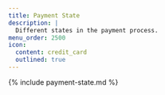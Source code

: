 ```yaml
---
title: Payment State
description: |
  Different states in the payment process.
menu_order: 2500
icon:
  content: credit_card
  outlined: true
---
```


{% include payment-state.md %}
